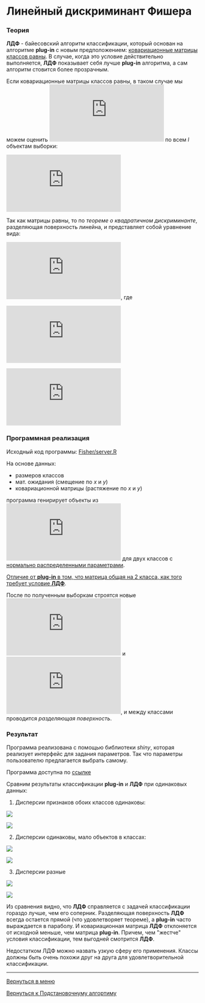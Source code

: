 # Линейный дискриминант Фишера

### Теория

**ЛДФ** - байесовский алгоритм классификации, который основан на алгоритме
**plug-in** с новым предположением:
<u>ковариационные матрицы классов равны</u>.
В случае, когда это условие действительно выполняется, **ЛДФ** показывает
себя лучше **plug-in** алгоритма, а сам алгоритм стовится более прозрачным.

Если ковариационные матрицы классов равны, в таком случае мы можем оценить
![](http://latex.codecogs.com/svg.latex?%5Chat%7B%5CSigma%7D)
по всем _l_ объектам выборки:

![](http://latex.codecogs.com/svg.latex?%5Chat%7B%5CSigma%7D%20%3D%20%5Cfrac%7B1%7D%7Bl%20-%20%7CY%7C%7D%20%5Ccdot%20%5Csum_%7Bi%3D1%7D%5E%7Bl%7D%28x_i%20-%20%5Chat%7B%5Cmu%7D_y_i%29%28x_i%20-%20%5Chat%7B%5Cmu%7D_y_i%29%5ET)

Так как матрицы равны, то по _теореме о квадратичном дискриминанте_,
разделяющая поверхность линейна, и представляет собой уравнение вида:

![](http://latex.codecogs.com/svg.latex?%5Calpha_yx%5ET%20&plus;%20%5Cbeta_y%20%3D%200),
где

![](http://latex.codecogs.com/svg.latex?%5Calpha_y%20%3D%20%5CSigma%5E%7B-1%7D%20%5Chat%7B%5Cmu%7D_y)

![](http://latex.codecogs.com/svg.latex?%5Cbeta_y%20%3D%20%5Cln%28%5Clambda_yP_y%29%20-%5Cfrac%7B1%7D%7B2%7D%20%5Chat%7B%5Cmu%7D_y%5ET%20%5CSigma%5E%7B-1%7D%20%5Chat%7B%5Cmu%7D_y)

### Программная реализация

Исходный код программы: [Fisher/server.R](../Fisher/server.R)

На основе данных:

- размеров классов
- мат. ожидания (смещение по _х_ и _y_)
- ковариационной матрицы (растяжение по _x_ и _y_)

программа генирирует объекты из
![](http://latex.codecogs.com/svg.latex?%5Cmathbb%7BR%7D%5E2)
для двух классов с <u>нормально распределенными параметрами</u>.

<u>Отличие от **plug-in** в том, что матрица общая на 2 класса,
как того требует условие **ЛДФ**</u>.

После по полученным выборкам строятся новые
![](http://latex.codecogs.com/svg.latex?%5Chat%7B%5Cmu%7D)
и
![](http://latex.codecogs.com/svg.latex?%5Chat%7B%5CSigma%7D),
и между классами проводится *разделяющая поверхность*.

### Результат

Программа реализована с помощью библиотеки *shiny*, которая реализует
интерфейс для задания параметров. Так что параметры пользователю
предлагается выбрать самому.

Программа доступна по
[ссылке](https://dmitriypenetrator.shinyapps.io/fisher/)

Сравним результаты классификации **plug-in** и **ЛДФ**
при одинаковых данных: 

1) Дисперсии признаков обоих классов одинаковы:

![](pict/fisher_1.png)

![](pict/plug-in_fisher_1.png)

2) Дисперсии одинаковы, мало объектов в классах:

![](pict/fisher_2.png)

![](pict/plug-in_fisher_2.png)

3) Дисперсии разные

![](pict/fisher_3.png)

![](pict/plug-in_fisher_3.png)

Из сравнения видно, что **ЛДФ** справляется с задачей классификации
гораздо лучше, чем его соперник. Разделяющая поверхность **ЛДФ**
всегда остается прямой (что удовлетворяет теореме), а **plug-in**
часто выраждается в параболу. И ковариационная матрица **ЛДФ**
отклоняется от исходной меньше, чем матрица **plug-in**.
Причем, чем "жестче" условия классификации,
тем выгодней смотрится **ЛДФ**.

Недостатком ЛДФ можно назвать узкую сферу его применения.
Классы должны быть очень похожи друг на друга для удовлетворительной
классификации.

----

[Вернуться в меню](../../README.md)

[Вернуться к Подстановочнуму алгортиму](plug-in.md)

